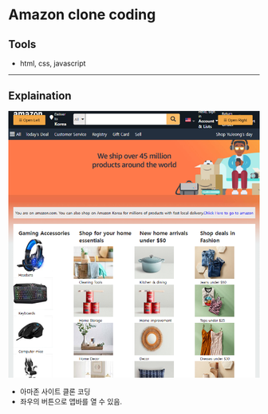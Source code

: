 # Amazon clone coding

## Tools
* html, css, javascript

---

## Explaination

<img src="image/amazon screenshot.png">

* 아마존 사이트 클론 코딩
* 좌우의 버튼으로 앱바를 열 수 있음. 
